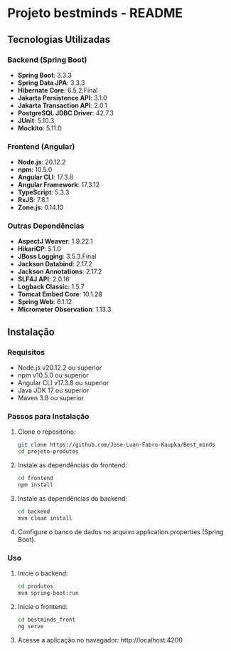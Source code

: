 # Projeto bestminds - README

## Tecnologias Utilizadas

### Backend (Spring Boot)
- **Spring Boot**: 3.3.3
- **Spring Data JPA**: 3.3.3
- **Hibernate Core**: 6.5.2.Final
- **Jakarta Persistence API**: 3.1.0
- **Jakarta Transaction API**: 2.0.1
- **PostgreSQL JDBC Driver**: 42.7.3
- **JUnit**: 5.10.3
- **Mockito**: 5.11.0

### Frontend (Angular)
- **Node.js**: 20.12.2
- **npm**: 10.5.0
- **Angular CLI**: 17.3.8
- **Angular Framework**: 17.3.12
- **TypeScript**: 5.3.3
- **RxJS**: 7.8.1
- **Zone.js**: 0.14.10

### Outras Dependências
- **AspectJ Weaver**: 1.9.22.1
- **HikariCP**: 5.1.0
- **JBoss Logging**: 3.5.3.Final
- **Jackson Databind**: 2.17.2
- **Jackson Annotations**: 2.17.2
- **SLF4J API**: 2.0.16
- **Logback Classic**: 1.5.7
- **Tomcat Embed Core**: 10.1.28
- **Spring Web**: 6.1.12
- **Micrometer Observation**: 1.13.3

## Instalação

### Requisitos
- Node.js v20.12.2 ou superior
- npm v10.5.0 ou superior
- Angular CLI v17.3.8 ou superior
- Java JDK 17 ou superior
- Maven 3.8 ou superior

### Passos para Instalação
1. Clone o repositório:
   ```bash
   git clone https://github.com/Jose-Luan-Fabro-Kaupka/Best_minds
   cd projeto-produtos

2. Instale as dependências do frontend:
    ```bash
    cd frontend
    npm install

3. Instale as dependências do backend:
    ```bash
    cd backend
    mvn clean install

4. Configure o banco de dados no arquivo application.properties (Spring Boot).

### Uso
1. Inicie o backend:
    ```bash
    cd produtos
    mvn spring-boot:run

2. Inicie o frontend:
    ```bash
    cd bestminds_front
    ng serve

3. Acesse a aplicação no navegador: http://localhost:4200
